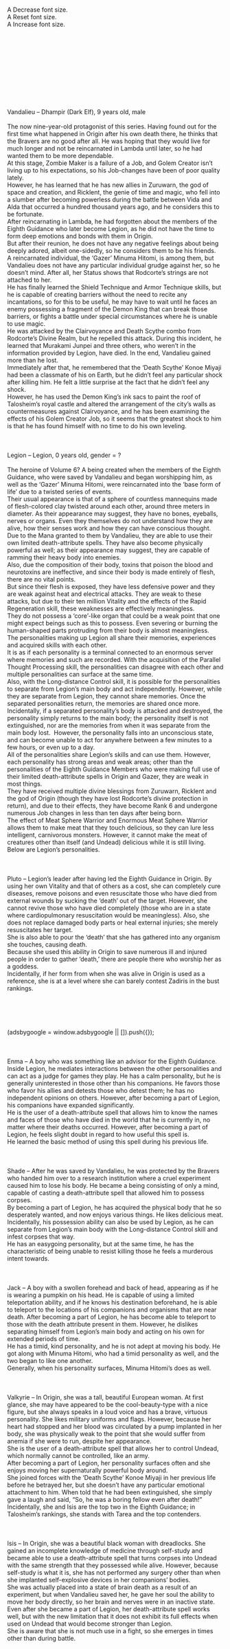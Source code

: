 <br/>
<br/>
<br/>
<br/>
<br/>
<br/>
<br/>
A Decrease font size.<br/>
A Reset font size.<br/>
A Increase font size.<br/>
<br/>
<br/>
<br/>
<br/>
<br/>
<br/>
<br/>
<br/>
<br/>
<br/>
<br/>
Vandalieu – Dhampir (Dark Elf), 9 years old, male<br/>
 <br/>
The now nine-year-old protagonist of this series. Having found out for the first time what happened in Origin after his own death there, he thinks that the Bravers are no good after all. He was hoping that they would live for much longer and not be reincarnated in Lambda until later, so he had wanted them to be more dependable.<br/>
At this stage, Zombie Maker is a failure of a Job, and Golem Creator isn’t living up to his expectations, so his Job-changes have been of poor quality lately.<br/>
However, he has learned that he has new allies in Zuruwarn, the god of space and creation, and Ricklent, the genie of time and magic, who fell into a slumber after becoming powerless during the battle between Vida and Alda that occurred a hundred thousand years ago, and he considers this to be fortunate.<br/>
After reincarnating in Lambda, he had forgotten about the members of the Eighth Guidance who later become Legion, as he did not have the time to form deep emotions and bonds with them in Origin.<br/>
But after their reunion, he does not have any negative feelings about being deeply adored, albeit one-sidedly, so he considers them to be his friends.<br/>
A reincarnated individual, the ‘Gazer’ Minuma Hitomi, is among them, but Vandalieu does not have any particular individual grudge against her, so he doesn’t mind. After all, her Status shows that Rodcorte’s strings are not attached to her.<br/>
He has finally learned the Shield Technique and Armor Technique skills, but he is capable of creating barriers without the need to recite any incantations, so for this to be useful, he may have to wait until he faces an enemy possessing a fragment of the Demon King that can break those barriers, or fights a battle under special circumstances where he is unable to use magic.<br/>
He was attacked by the Clairvoyance and Death Scythe combo from Rodcorte’s Divine Realm, but he repelled this attack. During this incident, he learned that Murakami Junpei and three others, who weren’t in the information provided by Legion, have died. In the end, Vandalieu gained more than he lost.<br/>
Immediately after that, he remembered that the ‘Death Scythe’ Konoe Miyaji had been a classmate of his on Earth, but he didn’t feel any particular shock after killing him. He felt a little surprise at the fact that he didn’t feel any shock.<br/>
However, he has used the Demon King’s ink sacs to paint the roof of Talosheim’s royal castle and altered the arrangement of the city’s walls as countermeasures against Clairvoyance, and he has been examining the effects of his Golem Creator Job, so it seems that the greatest shock to him is that he has found himself with no time to do his own leveling.<br/>
 <br/>
 <br/>
 <br/>
Legion – Legion, 0 years old, gender = ?<br/>
 <br/>
The heroine of Volume 6? A being created when the members of the Eighth Guidance, who were saved by Vandalieu and began worshipping him, as well as the ‘Gazer’ Minuma Hitomi, were reincarnated into the ‘base form of life’ due to a twisted series of events.<br/>
Their usual appearance is that of a sphere of countless mannequins made of flesh-colored clay twisted around each other, around three meters in diameter. As their appearance may suggest, they have no bones, eyeballs, nerves or organs. Even they themselves do not understand how they are alive, how their senses work and how they can have conscious thought.<br/>
Due to the Mana granted to them by Vandalieu, they are able to use their own limited death-attribute spells. They have also become physically powerful as well; as their appearance may suggest, they are capable of ramming their heavy body into enemies.<br/>
Also, due the composition of their body, toxins that poison the blood and neurotoxins are ineffective, and since their body is made entirely of flesh, there are no vital points.<br/>
But since their flesh is exposed, they have less defensive power and they are weak against heat and electrical attacks. They are weak to these attacks, but due to their ten million Vitality and the effects of the Rapid Regeneration skill, these weaknesses are effectively meaningless.<br/>
They do not possess a ‘core’-like organ that could be a weak point that one might expect beings such as this to possess. Even severing or burning the human-shaped parts protruding from their body is almost meaningless.<br/>
The personalities making up Legion all share their memories, experiences and acquired skills with each other.<br/>
It is as if each personality is a terminal connected to an enormous server where memories and such are recorded. With the acquisition of the Parallel Thought Processing skill, the personalities can disagree with each other and multiple personalities can surface at the same time.<br/>
Also, with the Long-distance Control skill, it is possible for the personalities to separate from Legion’s main body and act independently. However, while they are separate from Legion, they cannot share memories. Once the separated personalities return, the memories are shared once more.<br/>
Incidentally, if a separated personality’s body is attacked and destroyed, the personality simply returns to the main body; the personality itself is not extinguished, nor are the memories from when it was separate from the main body lost.  However, the personality falls into an unconscious state, and can become unable to act for anywhere between a few minutes to a few hours, or even up to a day.<br/>
All of the personalities share Legion’s skills and can use them. However, each personality has strong areas and weak areas; other than the personalities of the Eighth Guidance Members who were making full use of their limited death-attribute spells in Origin and Gazer, they are weak in most things.<br/>
They have received multiple divine blessings from Zuruwarn, Ricklent and the god of Origin (though they have lost Rodcorte’s divine protection in return), and due to their effects, they have become Rank 6 and undergone numerous Job changes in less than ten days after being born.<br/>
The effect of Meat Sphere Warrior and Enormous Meat Sphere Warrior allows them to make meat that they touch delicious, so they can lure less intelligent, carnivorous monsters. However, it cannot make the meat of creatures other than itself (and Undead) delicious while it is still living.<br/>
Below are Legion’s personalities.<br/>
 <br/>
 <br/>
 <br/>
Pluto – Legion’s leader after having led the Eighth Guidance in Origin. By using her own Vitality and that of others as a cost, she can completely cure diseases, remove poisons and even resuscitate those who have died from external wounds by sucking the ‘death’ out of the target. However, she cannot revive those who have died completely (those who are in a state where cardiopulmonary resuscitation would be meaningless). Also, she does not replace damaged body parts or heal external injuries; she merely resuscitates her target.<br/>
She is also able to pour the ‘death’ that she has gathered into any organism she touches, causing death.<br/>
Because she used this ability in Origin to save numerous ill and injured people in order to gather ‘death,’ there are people there who worship her as a goddess.<br/>
Incidentally, if her form from when she was alive in Origin is used as a reference, she is at a level where she can barely contest Zadiris in the bust rankings.<br/>
 <br/>
<br/>
<br/>
<br/>
<br/>
(adsbygoogle = window.adsbygoogle || []).push({});<br/>
<br/>
 <br/>
 <br/>
Enma – A boy who was something like an advisor for the Eighth Guidance. Inside Legion, he mediates interactions between the other personalities and can act as a judge for games they play. He has a calm personality, but he is generally uninterested in those other than his companions. He favors those who favor his allies and detests those who detest them; he has no independent opinions on others. However, after becoming a part of Legion, his companions have expanded significantly.<br/>
He is the user of a death-attribute spell that allows him to know the names and faces of those who have died in the world that he is currently in, no matter where their deaths occurred. However, after becoming a part of Legion, he feels slight doubt in regard to how useful this spell is.<br/>
He learned the basic method of using this spell during his previous life.<br/>
 <br/>
 <br/>
 <br/>
Shade – After he was saved by Vandalieu, he was protected by the Bravers who handed him over to a research institution where a cruel experiment caused him to lose his body. He became a being consisting of only a mind, capable of casting a death-attribute spell that allowed him to possess corpses.<br/>
By becoming a part of Legion, he has acquired the physical body that he so desperately wanted, and now enjoys various things. He likes delicious meat.<br/>
Incidentally, his possession ability can also be used by Legion, as he can separate from Legion’s main body with the Long-distance Control skill and infest corpses that way.<br/>
He has an easygoing personality, but at the same time, he has the characteristic of being unable to resist killing those he feels a murderous intent towards.<br/>
 <br/>
 <br/>
 <br/>
Jack – A boy with a swollen forehead and back of head, appearing as if he is wearing a pumpkin on his head. He is capable of using a limited teleportation ability, and if he knows his destination beforehand, he is able to teleport to the locations of his companions and organisms that are near death. After becoming a part of Legion, he has become able to teleport to those with the death attribute present in them. However, he dislikes separating himself from Legion’s main body and acting on his own for extended periods of time.<br/>
He has a timid, kind personality, and he is not adept at moving his body. He got along with Minuma Hitomi, who had a timid personality as well, and the two began to like one another.<br/>
Generally, when his personality surfaces, Minuma Hitomi’s does as well.<br/>
 <br/>
 <br/>
 <br/>
Valkyrie – In Origin, she was a tall, beautiful European woman. At first glance, she may have appeared to be the cool-beauty-type with a nice figure, but she always speaks in a loud voice and has a brave, virtuous personality. She likes military uniforms and flags. However, because her heart had stopped and her blood was circulated by a pump implanted in her body, she was physically weak to the point that she would suffer from anemia if she were to run, despite her appearance.<br/>
She is the user of a death-attribute spell that allows her to control Undead, which normally cannot be controlled, like an army.<br/>
After becoming a part of Legion, her personality surfaces often and she enjoys moving her supernaturally powerful body around.<br/>
She joined forces with the ‘Death Scythe’ Konoe Miyaji in her previous life before he betrayed her, but she doesn’t have any particular emotional attachment to him. When told that he had been extinguished, she simply gave a laugh and said, “So, he was a boring fellow even after death!”<br/>
Incidentally, she and Isis are the top two in the Eighth Guidance; in Talosheim’s rankings, she stands with Tarea and the top contenders.<br/>
 <br/>
 <br/>
 <br/>
Isis – In Origin, she was a beautiful black woman with dreadlocks. She gained an incomplete knowledge of medicine through self-study and became able to use a death-attribute spell that turns corpses into Undead with the same strength that they possessed while alive. However, because self-study is what it is, she has not performed any surgery other than when she implanted self-explosive devices in her companions’ bodies.<br/>
She was actually placed into a state of brain death as a result of an experiment, but when Vandalieu saved her, he gave her soul the ability to move her body directly, so her brain and nerves were in an inactive state.<br/>
Even after she became a part of Legion, her death-attribute spell works well, but with the new limitation that it does not exhibit its full effects when used on Undead that would become stronger than Legion.<br/>
She is aware that she is not much use in a fight, so she emerges in times other than during battle.<br/>
 <br/>
 <br/>
 <br/>
Berserk – The Eighth Guidance’s only non-human member. A parasitic biological weapon that was created as a result of animal experiments. It did not obey the orders of any but Isis and the other Eighth Guidance members.<br/>
After becoming a part of Legion, it now resembles a bear and obediently obeys the orders of others.<br/>
Also, it retains its parasitic ability.<br/>
 <br/>
 <br/>
 <br/>
<br/>
<br/>
<br/>
<br/>
(adsbygoogle = window.adsbygoogle || []).push({});<br/>
<br/>
Izanami – A woman with enormous tumors covering her body all over. It is thought that she was originally Asian. She is the user of a death-attribute spell that allows her to sever her flesh to create monsters called Yomotsushikome and Yomotsuikusa.<br/>
Also, she possesses superhuman regenerative abilities, which has become the Rapid Regeneration skill after she became a part of Legion.<br/>
She has a somewhat mature, calm personality, but she is unable to conceal her cruelty towards her enemies.<br/>
Her exact size in Origin was unknown due to her swelling tumors. The volume of her tumors has been retained even after she became a part of Legion, so she is large and plump.<br/>
 <br/>
 <br/>
 <br/>
Ghost – A young black man. He has an ability that rendered him invisible if he remains silent in the darkness, even to his allies in the Eighth Guidance. Also, since he was able to slip through all kinds mechanical and magical sensors and surveillance equipment, he was one of the Eighth Guidance’s infiltration members alongside Jack and Shade.<br/>
He has a shy personality. He enjoys surprising his companions and severing the heads of his enemies with his knife. He thinks of himself as a man who cannot do anything in battle but take the enemy by surprise, so he made himself the king of surprise, one-hit-one-kill attacks. As a result, he killed the ‘Clairvoyance’ Tendou Tatsuya, and feels responsibility for causing Tendou’s reincarnation into Lambda.<br/>
After becoming a part of Legion, his invisibility only works on the part of the body that is being moved by his personality. He is adept at using this to approach enemies and place his dagger between their necks and their spleens. Incidentally, he has learned martial skills.<br/>
 <br/>
 <br/>
 <br/>
Baba Yaga – A beautiful, blonde, Eastern-European woman. The reason she had her hair in twin-tails to give a youthful impression was to have her enemies let their guards down due to her appearance. She wore a body suit that exposed the curves of her body, but this was for functional reasons; it was an item that she had stolen from a research facility she had attacked, made of cutting-edge materials.<br/>
She uses a death-attribute spell that causes organic matter to catch fire and combust. She remains capable of this even after becoming a part of Legion.<br/>
Using this ability, she acted as the Eighth Guidance’s only effective combatant before the final battle. Incidentally, she spared several enemy guards, which is possibly why she has some fans in Origin.<br/>
She possesses a savage personality, but at the same time, enjoys the daily things in life and has the compassion to spare her enemies, and is not bothered when this contradiction is pointed out. This is something that can be said about the other members of the Eighth Guidance as well, but this is normal for them, so it is nothing worth worrying about.<br/>
The world’s knowledge, philosophy and psychology are things that are used to describe the creatures known as ‘humanity,’ which she and her companions are not a part of.<br/>
Incidentally, among the Eighth Guidance, she is even more modest than Pluto. In Talosheim’s rankings, she does not even reach Zadiris’s level. This threatens their scarcity value.<br/>
 <br/>
 <br/>
 <br/>
Ereshkigal – A woman who had the appearance of a female terrorist in Origin, covering her face below the eyes with a cloth. She had the physical abilities of a well-trained soldier, and she studied in the use of guns, knives and unarmed combat with the Zombies created by Isis and controlled by Valkyrie.<br/>
She is not particularly talented in this field; she is only as strong as a single soldier in combat. However, she has a counter-type death-attribute spell that reflects the damage that she herself receives back onto the attacker, so whoever kills her is certain to die.<br/>
However, after becoming a part of Legion, this counter ability only works on the individual that Legion was last attacked by, and due to the rules of Vitality (HP), the effect has changed to reflect the amount of damage dealt to Legion’s Vitality.<br/>
She has a dark personality, contrasting with Valkyrie’s. The fact that she hides her face is also a sign that she has no confidence in herself. However, she takes pride in her counter ability. The end of her previous life was the greatest highlight of its use, but in this world, she is able to use it multiple times, so she is happy about that.<br/>
However, she does not surface often.<br/>
She is ranked third among the Eighth Guidance members. In Talosheim’s ranking, she is a little below Rita and Saria.<br/>
 <br/>
 <br/>
 <br/>
The ‘Gazer’ Minuma Hitomi – The only reincarnated individual among Legion’s personalities. She possesses a cheat-like ability that certainly predicts future events (that still take place almost exactly as she predicted it, no matter how much effort is made to change them).<br/>
Once she was reincarnated in Origin, she thought that she would be able to succeed in life just by predicting the lottery numbers once, but she ended up joining the Bravers led by Amemiya Hiroto, repeatedly foreseeing the victims of disaster and fiendish crimes, but failing to change their futures no matter how much she tried. With her mind suffering, she turned to drugs.<br/>
After that, she was housed in a treatment facility as a disabled person, her drug addiction kept a secret from the public, but Murakami Junpei and his group left the Bravers and kidnapped her. Following this, she was treated by Pluto and the damage her drug addiction had caused to her brain and internal organs was healed. She and Jack later came to like one another.<br/>
She has become unable to use earth-attribute magic after becoming a part of Legion, and she hasn’t made any predictions of the future, either, but nobody around her minds this.<br/>
When she surfaces, she usually does so with Jack. Also, after becoming a part of Legion, she has fallen under the effects of Vandalieu’s Demon Path Enticement, so she worships him like the rest of Legion’s members.<br/>
 <br/>
 <br/>
 <br/>
Mikhail – Zombie Hero (Broken), late twenties, male, approximately 200 years elapsed since death<br/>
 <br/>
A man who was once a hero of the Mirg shield-nation. He was born poor and aspired to become an adventurer to make a living. He displayed talent in the use of the Spear Technique skill, rose to become an A-class adventurer, and would likely have become an S-class adventurer if he had lived longer.<br/>
He died as a result of the expedition to Talosheim, and though the details are unclear, his corpse was stolen by Gubamon’s servants and added to Gubamon’s collection, along with Zandia and Jeena.<br/>
His grave lies in the Mirg shield-nation, but it is thought that the coffin is empty.<br/>
After being captured by Vandalieu, numerous mechanisms were placed into his body and he was turned into a training dummy for the training grounds, in a state where he cannot move his body or speak through his own will.<br/>
However, due to the requests of Borkus and the others, he will be treated as a criminal slave. At the very least, he will likely be able to move his body and speak on his own. However, he will be in the same state as a criminal slave, so it is far from freedom.<br/>
He is no longer a believer of Alda; he is under the effects of Demon Path Enticement and Guidance: Demon Path.<br/>
He has noticed that Rapiéçage is a Zombie made by sewing together the corpses of his former companions, but since the soul inside her is different, he is doing his best to think of her as ‘someone else who looks like them.’<br/>
He is an exceptional spearman; while he was alive, he was praised as being able to slay a Dragon with a single wooden spear. However, he would tell them, “It’s impossible with a wooden spear. At least let me attach a stone tip to it.”<br/>
Incidentally, eye contact is his specialty.<br/>
 <br/>
 <br/>
 <br/>
<br/>
Name: Mikhail<br/>
Rank: 10<br/>
Race: Zombie Hero (Broken)<br/>
Level: 75<br/>
Titles: Divine Spear of Ice, Most Powerful Training Dummy<br/>
Passive skills:<br/>
<br/>
Dark Vision<br/>
Mental Corruption: Level 5<br/>
Superhuman Strength: Level 1<br/>
Strengthened Attack Power when equipped with a Spear: Large<br/>
Strengthened Defense Power when equipped with Armor: Small<br/>
Strengthened Agility: Level 10<br/>
Detect Presence: Level 5<br/>
<br/>
<br/>
Active skills:<br/>
<br/>
Spear God Technique: Level 5<br/>
Throwing: Level 8<br/>
Transcend Limits: Level 3<br/>
Transcend Limits – Magic Spear: Level 5<br/>
Armor Technique: Level 6<br/>
Coordination: Level 7<br/>
Dismantling: Level 2<br/>
Farming: Level 1<br/>
<br/>
<br/>
<br/>
 <br/>
 <br/>
 <br/>
Iris Bearheart – Human, 18 years old, female<br/>
 <br/>
The leader of the resistance organization, the Sauron Liberation Front, that is active in the Sauron Duchy that is currently occupied by the Amid Empire.<br/>
They are currently receiving support from Vandalieu, and are effectively a lower part of Talosheim’s society. Everyone acknowledges this, and Iris herself refers to Vandalieu as “Your Majesty.” The only one who does not acknowledge it is Vandalieu.<br/>
Incidentally, they are currently searching for ways to set up cooperative relationships with the Ghouls and other members of Vida’s races that are living in small tribes within the Sauron Duchy.<br/>
She has been given a sword that has become a Cursed Weapon containing the soul of her father, who was turned into an Undead by Gubamon, and now has the Cursed Spirit Swordsman Job as a result.<br/>
After that, she began to show her companions not only her face as a leader, but a face appropriate for a girl of her age… the problem is, the subject of her emotion is a sword, so to those who are not aware of the circumstances, she simply appears to be an extreme sword enthusiast.<br/>
She has no time to be concerned about the thickening plot as she gains the aid of Baron Cuoco Ragdew, who is a valuable informant despite always beginning discussions with a similar exchange, and a helper in the form of Miles Rouge.<br/>
Vandalieu has given her information to warn her of the reincarnated individuals, but perhaps it would be best for her to be more vigilant of capable reinforcements being sent to the Amid Empire, which feels threatened by her organization.<br/>
Incidentally, her coordination with the resistance in the Orbaume Kingdom’s mainland is not going very well after the death of Raymond Paris.<br/>
 <br/>
 <br/>
 <br/>
<br/>
Name: Iris Bearheart<br/>
Race: Human<br/>
Age: 18 years old<br/>
Title: Liberating Princess Knight<br/>
Job: Cursed Spirit Swordsman<br/>
Level: 49<br/>
Job History: Apprentice Knight, Lesser Knight, Warrior, Swordsman<br/>
Passive skills:<br/>
<br/>
Strengthened Attack Power when equipped with a Sword: Small<br/>
Strengthened Attribute Values: Loyalty: Level 1<br/>
Strengthened Agility: Level 2<br/>
Strengthen Subordinates: Level 1<br/>
Strengthened Attack Power when equipped with a Cursed Spirit Sword: Small<br/>
<br/>
<br/>
Active skills:<br/>
<br/>
Swordsmanship: Level 5<br/>
Shield Technique: Level 1<br/>
Armor Technique: Level 3<br/>
Archery: Level 3<br/>
Mount: Level 1<br/>
Housework: Level 1<br/>
Silent Steps: Level 3<br/>
Coordination: Level 4<br/>
Surpass Limits: Level 1<br/>
Surpass Limits – Cursed Spirit Sword: Level 1<br/>
<br/>
<br/>
<br/>
 <br/>
 <br/>
 <br/>
Amemiya Hiroto – 30 years old, male<br/>
 <br/>
The leader of the Bravers. He has an affinity for all of the attributes of magic that exist in Origin except for the death attribute, and possesses multiple cheat-like abilities, including Simultaneous Multi-Cast Chant Revocation (an ability that uses both Chant Revocation and Multi-Cast) and Ignore Defense. His codename is ‘Braver.’<br/>
All of the members of the Eighth Guidance that he was trying to protect are now deceased. Even his own companions suffered multiple casualties; he feels responsibility for this as their leader.<br/>
His failure arose from the fact that all of the important members of the Bravers, other than those working behind the scenes, were made up of reincarnated individuals. Almost all of them were students on Earth, and once they were reborn, blessed with cheat-like abilities, fortunes and destinies, they were never exposed to the difficulties of the world, which turned out to be for the worse. Many of the Bravers had still not escaped the feeling of being a student, or were working in the Bravers as an extension of their student life.<br/>
People normally encounter obstacles, worries and various setbacks as they become adults, but due to the fact that all of these were solved by the talent, abilities and fortunes that they had been given, they repeatedly experienced success with things simply ‘working out in the end,’ and these experiences accumulated and took root in them.<br/>
Hiroto realized his failure partway during the battle against the Eighth Guidance, but is now troubled because he is unable to quickly change the mentality of the members of the Bravers.<br/>
He lost the world’s trust due to the great casualties caused by the plan to attack the Eighth Guidance, as well as the fact that Shade took over the ‘Oracle’ Endou Kouya’s body and caused an outrage by leaking false information mixed in with some truth. But immediately after that, he brought about a conclusion of the ‘death-attribute release’ incident that occurred in the federal state’s department of defense, and it was revealed that Murakami Junpei and the others who had been working with the Eighth Guidance were secret investigators for the federal state, so the brunt of the public’s criticism has been redirected to the federal state’s government.<br/>
The incident has even caused the president of the federal state to step down, but in the end, unlike the people of the nations, high-ranking government officials still distrust and harbor fear for the Bravers.<br/>
The losses of the members that acted as the brains of the Bravers organization, such as the Oracle, Clairvoyance, Laplace and Inspector, as well as the ‘Mage Masher’ Minami Asagi who was respected as a senior member by the others, were particularly heavy.<br/>
Hiroto is now busily engaged with the reconstruction of the organization with the help of the ‘Avalon’ Rikudou Hijiri, but he has not noticed that Hijiri is the mastermind behind everything.<br/>
He has not expressed this opinion to anyone, but his belief that the death attribute is something that should not exist in this world is growing stronger by the day.<br/>
Incidentally, both his wife Narumi and their second child that she is carrying are currently in good health.<br/>
 <br/>
 <br/>
 <br/>
Amemiya Narumi – 30 years old, female<br/>
 <br/>
The girl that Amamiya Hiroto (Vandalieu) tried to save on the spot before he died on Earth. After being reincarnated in Origin, she tried to thank him, but she mistook Amemiya Hiroto for him and caused an argument, but that was the beginning of their romance and relationship.<br/>
After exterminating the ‘Undead,’ they got married, had their first child and were told by Pluto that she is currently pregnant with their second.<br/>
Narumi is under the impression that Amamiya Hiroto did not reincarnate in Origin, and does not hold any particular sense of suspicion towards her husband. However, she has vaguely noticed that the atmosphere around Rikudou Hijiri is strange.<br/>
She possesses the cheat-like ability known as Angel, which is similar to telepathy, linking her thoughts to her companions to not only communicate with them, but share their senses as well, through any kind of communications jamming devices.<br/>
Until she was saved by Amamiya Hiroto on Earth, she didn’t have any thoughts regarding him other than as an unmemorable classmate, just like the other reincarnated individuals.<br/>
 <br/>
 <br/>
 <br/>
Endou Kouya – 30 years old, male<br/>
 <br/>
Possesses the ‘Oracle,’ an ability that causes his questions to be answered by some unknown being. However, during this volume, his body was taken over by Shade, which allowed Shade to get away with all kinds of things, and then he was forced to commit suicide with a hand grenade in the end.<br/>
Shade’s methods were crude, but even so, the damage was not prevented because the Bravers were over-reliant on the Oracle.<br/>
He is one of the few among the Bravers who believed in the existence of a god while he was on Earth, but after his death, he was told by Rodcorte that his ‘Oracle’ should have been named ‘Archive’ instead; he is certain that this is not the god that he believes in.<br/>
He does not have any intention of trying to kill Vandalieu once he is reincarnated in Lambda, but he is wondering what he will be able to do, as his Oracle is unable to gain information from the souls of Vida’s races.<br/>
 <br/>
 <br/>
 <br/>
Rikudou Hijiri – 31 years old, male<br/>
 <br/>
The reincarnated individual who was granted the plainest cheat-like abilities among the Bravers, Increased Learning Speed and Unlimited Development. In Origin, where the Status and skill system does not exist, his skills and knowledge cannot be quantified in numbers.<br/>
However, while the other reincarnated individuals mastered their use of their cheat-like abilities, Hijiri spent that time studying magic and gathering knowledge, and he was given the codename of ‘Avalon’ after becoming one of the most accomplished, ideal mages among the Bravers.<br/>
However, he is simply a reincarnated individual whose learning is fast and without limit; his potential can be reached by any other human as well. Unlike his companions who possess cheat-like abilities that cannot be replicated by others, no matter where he goes, he is simply thought of as an ordinary person who has worked very hard.<br/>
This caused the development of a strong complex within him, and this became the reason he devoted himself to the idea of becoming a superhuman beyond ordinary people.<br/>
He is aware that the ‘Undead’ was Amamiya Hiroto and believes that the death attribute is something that was created from a cheat-like ability. Judging from the fact that Hiroto was able to partially grant the Eighth Guidance the death attribute, he suspects that there is a possibility that he himself can develop the death attribute on his own.<br/>
On the surface, he pretends to be an amicable, rational person, but in reality, he looks down on everyone other than himself; he does not consider them to be organisms on the same level as him. He has a personality that is capable of utilizing and discarding anyone in order to achieve his goals.<br/>
He falsified the death of the ‘Metamorph’ Shihouin Mari, used magic and drugs to brainwash her to use as his pawn, and has used the death attribute as bait to gather other members of the Bravers, as well as important figures in political and business circles of every nation, as allies.<br/>
Naturally, he is unaware that all of his actions have been revealed to the reincarnated individuals who have died.<br/>
 <br/>
 <br/>
 <br/>
Minami Asagi – 31 years old, male<br/>
 <br/>
A reincarnated individual who possesses the ‘Mage Masher’ cheat-like ability that nullifies the power of all attributes, particularly those magical in nature.<br/>
He was a member of the track-and-field club when he was on Earth, and maintains his sports-oriented mindset, still clinging on to past relationships on Earth. He wants the other reincarnated individuals to think like him as well.<br/>
Because of this, Murakami Junpei thought of him as annoying even before thinking about leaving the Bravers.<br/>
He was once strongly opposed to Amemiya Hiroto, who seemed to be nothing special other than having a name similar to a classmate’s, taking leadership. But after a fierce contest in which they compared their skills, he came to acknowledge Hiroto.<br/>
He is not a bad person, but he has a strong tendency to force what he believes is right onto others and believes that this is the right thing to do; he has a suffocating personality. He is a Buddhist; he knows the phrase, “Everyone dies as equals.”<br/>
He is one of the few Bravers who is physically talented, and he has mastered numerous martial arts.<br/>
Incidentally, Vandalieu has a top-tier dislike for him in particular among the reincarnated individuals.<br/>
This is the result of Asagi having good intentions and repeatedly trying to interfere with Amamiya Hiroto on Earth, a ‘classmate who was wasting his youth.’<br/>
Despite that, Asagi doesn’t remember Amamiya Hiroto because Hiroto was just one of the many whom Asagi perceived to be in need of guidance.<br/>
Perhaps this is similar to bullies not remembering the victims they bullied once they become adults.<br/>
 <br/>
 <br/>
 <br/>
Konoe Miyaji – 30 years old, male<br/>
 <br/>
A reincarnated individual with the ‘Death Scythe’ cheat-like ability that stops the movement of physical objects.<br/>
Unlike Kaidou Kanata, who was an ordinary student on Earth, Miyaji has always been a delinquent.<br/>
After being reincarnated in Origin, he used the talent and fortune that he had been given for his own success. During this, he caused a fatal accident for a bully who tried to target him (by stopping the tires of the car that the bully’s parents were driving).<br/>
However, with the formation of the Bravers, he became unable to perform such acts, and was forced to act like a good person. Then, Kaidou Kanata’s actions were revealed, and Miyaji became unrestrained.<br/>
He joined the Eighth Guidance with Murakami Junpei, having only been told that they would find the right moment to kill the Eighth Guidance members and sell their corpses to the governments of the various nations. However, he failed to notice until the moment before he was killed that he himself had been marked as a target.<br/>
As a result, he became unable to trust anyone other than himself and attempted to use the ‘Clairvoyance’ Tendou Tatsuya to attack Vandalieu with Death Scythe, but was destroyed in return when he tried to kill Vandalieu’s companions who were interfering.<br/>
 <br/>
 <br/>
 <br/>
Inui Hajime – 30 years old, male<br/>
 <br/>
A reincarnated individual with the ‘Marionette’ cheat-like ability that controls the nerves of those he touches. This ability can be activated simply by using a wind-attribute spell that produces static electricity to contact the target, so it was an easy-to-use ability.<br/>
He has committed a number of small crimes both before and after the formation of the Bravers.<br/>
On Earth, he was a boy with a weak presence, though not as much as Amamiya Hiroto, and even after reincarnating in Origin, he really lacked confidence in himself, feeling anxious that no members of the opposite sex would ever pay him any attention unless he established superiority over them.<br/>
After being reincarnated in Origin, he used the talent and ability that he had been granted to try and gain confidence in himself for a period, but because he was forced to join the Bravers, he felt like he was buried among the hundred special individuals there and lost his confidence once more.<br/>
That was why his dependence on his ability grew even stronger.<br/>
With a strong desire to be noticed by others, he believed in Murakami Junpei who chose him as a companion, but the truth was that this was only to keep him close by so that he could be killed in the end, just like Konoe Miyaji.<br/>
After being made a complete fool of by Isis and dealt a fatal wound, he was killed by Tsuchiya Kanako, so his mind has been broken and he is in a state of gynophobia.<br/>
After his death, he learned everything in the Divine Realm, and is now unsure when the other reincarnated individuals will become his enemies.<br/>
His current wish is for his self to be erased so that he can undergo an ordinary reincarnation, but there is no chance of this wish being granted.<br/>
 <br/>
 <br/>
 <br/>
Murakami Junpei – 31 years old, male<br/>
 <br/>
On Earth, he was the homeroom teacher of a class that included Amamiya Hiroto. The cheat-like abilities he possesses are Chronos, an ability that delays the timing of magical phenomena and chemical reactions, and Super Mana Regeneration.<br/>
He originally aspired to be a professional sports player, and he managed to satisfy this desire in Origin, but he was forced to join the Bravers, and his discontent accumulated within him… though he didn’t possess any sportsmanship to begin with; he was always using Chronos in a way that wouldn’t be caught by judges or observing equipment to turn matches in his favor, so he later gathered a negative impression along with the revelation of his cheat-like ability.<br/>
He is strong in one-on-one combat against other humans, using the attacks of his enemies (with methods such as causing accidental discharges of weapons by delaying the explosion of the gunpowder in their bullets) and prided himself in never being defeated or even wounded in battles against terrorists.<br/>
However, because of this, he became knowledgeable about terrorists and caught the eye of Rikudou Hijiri, who made him his pawn.<br/>
On Earth, he did the minimum amount of required work to fulfil his duties as a teacher, and even when the ferry sank, he did try to save the students to some extent, but after being reincarnated in Origin, he considers himself to be a different person with the same memories. Thus, he does not feel any sense of duty as a teacher anymore.<br/>
He is a calm pragmatist when it comes to things other than his own desires, and though he acknowledges that it would be disadvantageous to fight Vandalieu head-on, he left Death Scythe to try and kill Vandalieu, knowing that the problem would be resolved if he succeeded.<br/>
He didn’t cause as much trouble for Amamiya Hiroto on Earth as Minami Asagi did, but when told that Hiroto would provide the funds required for the school field trip on his own, he said, “It’ll make no difference whether or not you’re there.” He used Hiroto as a stress outlet, realizing that unlike the other students, Hiroto was the type who wouldn’t complain no matter what.<br/>
Because of this, Vandalieu hates him the most after Minami Asagi.<br/>
 <br/>
 <br/>
 <br/>
Tsuchiya Kanako – 30 years old, female<br/>
 <br/>
A reincarnated individual with the ‘Venus’ cheat-like ability that allows her to copy and paste her memories and emotions, as well as those of others.<br/>
On Earth, she was a high school girl who dreamed of being an idol, but thought that it was impossible to achieve this in reality. After being reincarnated in Origin, she used her ability to seize her chance, putting in hard work as well to work as an idol.<br/>
However, though she became a hero after the formation of the Bravers, this was different to what she had wanted to do and what she had wanted to be, so her discontent grew. And she accumulated feelings of irritation towards the other Bravers who were performing their roles zealously.<br/>
This was the reason she accepted Murakami Junpei’s offer. Also, because she came into contact with human death through natural disasters and terrorism, she has come to perceive human life more lightly.<br/>
She has a self-centered personality, having a strong tendency to make decisions based on her own losses and gains. This is why she seems to want to avoid fighting Vandalieu at all costs.<br/>
Incidentally, she feels absolutely no guilt over the fact that she killed Inui Hajime herself.<br/>
 <br/>
 <br/>
 <br/>
Isla – Vampire Viscount Zombie (Broken), mid-30’s in physical appearance, female<br/>
 <br/>
A Vampire who was once a close aide of the Pure-breed Vampire Ternecia. She possesses the ‘Transformation’ unique skill.<br/>
She was originally zealously loyal to Ternecia, but after being killed, the subject of her loyalty has shifted straight to Vandalieu.<br/>
After becoming an Undead, she was placed under Eleanora’s command, but she spent her days as an outcast, unable to display her power. However, she did not rot away; she is a hard worker who seized her own chance for a better career… though perhaps it is only natural for her to be able to endure a few years in obscurity, considering that she has lived for tens of thousands of years.<br/>
She specializes in torture, and while she was alive, she had dangerous-sounding Jobs such as Slaughtering Executioner, and she was feared as a cold, cruel person by those around her. However, she seems to enjoy suffering at the hands of certain individuals (those who are superior to her).<br/>
That is why she requested that Vandalieu grant her the Title of ‘The Eclipse King’s Hound’ and a collar when Vandalieu told her that she was to be inaugurated as captain of the Dark Night Knights’ Order.<br/>
She has secured her status as one of Talosheim’s leaders, but still unsatisfied, she is aiming to become Vandalieu’s close aide, surpassing Eleanora.<br/>
She is Eleanora’s most recent rival.<br/>
 <br/>
 <br/>
 <br/>
Gorba – Orcus Master Tamer, 5 years old, male<br/>
 <br/>
One of the initial members of the new race born when the fetuses conceived between Orcs and Ghouls were exposed to death-attribute Mana. He has been selected as captain of the Black Fang Knights’ Order.<br/>
He is the most successful among the Orcuses and is something of a leader to them. He had a child with a Ghoul three years ago.<br/>
Incidentally, the one who started breeding Giga birds (chickens turned into monsters) was Gorba, and it is thanks to him that fresh eggs can be eaten in Talosheim. He has the respect of the citizens that enjoy mayonnaise.<br/>
Incidentally, Gorba himself prefers miso over mayonnaise. His favorite food is roast meat with miso-dare.<br/>
 <br/>
 <br/>
 <br/>
<br/>
Name: Gorba<br/>
Rank: 7<br/>
Race: Orcus Master Tamer<br/>
Level: 39<br/>
Passive skills:<br/>
<br/>
Dark Vision<br/>
Superhuman Strength: Level 7<br/>
Bad Eating: Level 1<br/>
Physical Resistance: Level 6<br/>
Strengthen Subordinates: Level 5<br/>
Disease and Poison Resistance: Level 3<br/>
<br/>
<br/>
Active skills:<br/>
<br/>
Axe Technique: Level 7<br/>
Armor Technique: Level 5<br/>
Surpass Limits: Level 5<br/>
Training: Level 6<br/>
Mount: Level 5<br/>
Cooking: Level 2<br/>
<br/>
<br/>
<br/>
 <br/>
 <br/>
 <br/>
Bone Man – Skeleton Marquis, ? years old, male<br/>
 <br/>
Having finally acquired the Dragon mount (Leo) that he wanted, he is on a mission to patrol the marshlands. The Dragon’s appearance is a little different to what he imagined, but a Dragon is a Dragon, so he is satisfied.<br/>
On his days off, he clears Dungeons with Leo (Only the Scaled King’s Nest, due to restrictions arising from Leo’s size) and polishes Leo’s scales.<br/>
Skeleton Marquises are monsters that have never been sighted outside of when they appear in B-class Dungeons, but the highlight is that he rides an enormous Dragon, and those who do not know anything about him would likely assume that he was a famous Dragon Tamer while he was alive.<br/>
 <br/>
 <br/>
 <br/>
<br/>
Name: Bone Man<br/>
Rank: 8<br/>
Race: Skeleton Marquis<br/>
Level: 70<br/>
Passive skills:<br/>
<br/>
Dark Vision<br/>
Superhuman Strength: Level 6 (LEVEL UP!)<br/>
Strengthened Attribute Values: Loyalty: Level 6 (LEVEL UP!)<br/>
Spirit Form: Level 6 (LEVEL UP!)<br/>
Strengthened Attribute Values: Mounted: Level 2 (NEW!)<br/>
<br/>
<br/>
Active skills:<br/>
<br/>
Swordsmanship: Level 7 (LEVEL UP!)<br/>
Shield Technique: Level 6 (LEVEL UP!)<br/>
Archery: Level 6 (LEVEL UP!)<br/>
Silent Steps: Level 3 (LEVEL UP!)<br/>
Coordination: Level 4 (LEVEL UP!)<br/>
Commanding: Level 2 (LEVEL UP!)<br/>
Armor Technique: Level 5 (LEVEL UP!)<br/>
Mount: Level 3 (LEVEL UP!)<br/>
Long-distance Control: Level 3 (NEW!)<br/>
<br/>
<br/>
<br/>
 <br/>
 <br/>
 <br/>
Borkus – Zombie Epic Hero, ? years old, male<br/>
 <br/>
He was spending his days teaching swordsmanship to his daughter and grandchildren who had been enslaved in the Hartner Duchy and visiting his friends as they played Reversi when he heard that his hated enemy who had killed him and his companions had been placed in the training grounds. His boss, whom he views as a younger brother, tried to stop him, but in the end, he was unable to suppress the hatred within himself and conducted a revenge match, just once.<br/>
Or at least, that was supposed to be the case, but due to various circumstances, he sparred with Mikhail day after day to level up, and as a result, he has reached Rank 11.<br/>
This made it necessary to see Mikhail’s face every day, but Mikhail could not willingly open his mouth or change his expression. As a result, Borkus often spoke to him in one-sided conversation, and a strange communication through eye contact was established.<br/>
… It is unclear as to whether Mikhail’s eye contact ability should be praised, or whether Borkus’s communication ability should be praised for being able to read his eyes.<br/>
Perhaps with his hatred having faded after defeating Mikhail multiple times, Borkus began to feel pity for Mikhail, so he discussed things with Jeena and Zandia and then made a request to Vandalieu, only to have the request easily accepted in an anti-climactic manner.<br/>
Zombie Epic Heroes have never been seen by the Adventurers’ Guild; this is thought to be because almost all heroes worthy of becoming Epic Heroes after becoming Undead are noticed by the gods and their souls are turned into familiar spirits or heroic spirits.<br/>
It is also likely because Zombie Heroes and Undead Heroes are unlikely to increase their Rank to this point.<br/>
This is because ordinary Undead are driven to slaughter people by their murderous urges; they do not train themselves and gather experience through battle out of a desire to improve themselves.<br/>
 <br/>
 <br/>
 <br/>
<br/>
Name: Borkus<br/>
Rank: 11<br/>
Race: Zombie Epic Hero<br/>
Level: 2<br/>
Title: Sword King<br/>
Passive skills:<br/>
<br/>
Dark Vision<br/>
Superhuman Strength: Level 10 (LEVEL UP!)<br/>
Physical Resistance: Level 7 (LEVEL UP!)<br/>
Strengthened Attack Power when equipped with a Sword: Large<br/>
Strengthened Defense Power when equipped with Non-metal Armor: Large (LEVEL UP!)<br/>
Intuition: Level 4 (LEVEL UP!)<br/>
Mental Corruption: Level 5<br/>
<br/>
<br/>
Active skills:<br/>
<br/>
Sword King Technique: Level 3 (LEVEL UP!)<br/>
Unarmed Fighting Technique: Level 8 (LEVEL UP!)<br/>
Archery: Level 7<br/>
Armor Technique: Level 9 (LEVEL UP!)<br/>
Transcend Limits: Level 1 (Awakened from Surpass Limits!)<br/>
Dismantling: Level 6 (LEVEL UP!)<br/>
Commanding: Level 2<br/>
Coordination: Level 6 (LEVEL UP!)<br/>
Teaching: Level 1<br/>
Transcend Limits – Magic Sword: Level 2 (NEW!)<br/>
<br/>
<br/>
<br/>
 <br/>
 <br/>
 <br/>
Jeena – Zombie Hero (Broken), ? years old, female<br/>
 <br/>
One of Talosheim’s heroes, known by her Title of ‘Saint of Healing.’ As well as being an A-class adventurer, she was the highest-ranking member of the Church of Vida, and her healing magic and beauty was known even in the Hartner Duchy.<br/>
She is also a master of the halberd.<br/>
Although she is a tall Titan woman, her height is 2.7 meters. She possesses both a well-trained, beautiful physique as well as feminine curves, including a chest as abundant as Princess Levia’s.<br/>
However, her actual personality is that of someone who does things at her own pace, and while she is normally gentle, she is also rough, whimsical and goes into a frenzy when drunk. And she became the most fearsome person in the old Talosheim when enraged, causing people to tremble in fear.<br/>
After becoming an Undead, a magical apparatus was installed in her body by Gubamon, allowing her to separate herself into two at the hips and float with only her upper half. After Vandalieu and Luciliano’s remodeling, she became able to do this more efficiently, without losing the ability to speak. Incidentally, flying through the use of this magical apparatus consumes Mana as fuel.<br/>
Her type is those smaller than her, and she was always bad with housework, so in the past, she would say, “Zandia should just learn how to cook and be my bride.” Now, she is always accompanied by Zadiris, Rita and Saria, and she herself is aiming for the small Vandalieu, who is a capable cook. Zandia accompanies her as well.<br/>
When she was first rescued from Gubamon, her memory was damaged here and there, and her strength was greatly decreased, but due to Vandalieu and Legion’s surgery, she has regained her memories from while she was alive to the point that it doesn’t cause her any difficulties.<br/>
Currently, she calls herself ‘unemployed’ and ignores Nuaza’s requests to reappoint her to her previous post, working hard on leveling instead to regain the strength that she had in her prime.<br/>
Perhaps because she enjoys flying, she tries to take pride in it when given the opportunity. Also, she holds an interest in bodybuilding after being partially taught about it by Vandalieu.<br/>
She has defeated the ‘Divine Spear of Ice’ Mikhail once in his training-dummy state, so she does not resent him much. Her resentment is directed more at the Amid Empire, the Mirg shield-nation and, most of all, the Hartner family.<br/>
“Crush them, hunt them down!” were the first words she said upon learning of the Hartner family’s betrayal of two hundred years ago. The people of Talosheim normally believed that the son should not be punished for the sins of the father, but it seemed that her rage had erased this belief.<br/>
While she was alive, the only defensive equipment she used other than her enormous shield was her armor that left much of her body exposed, giving her the appearance of a savage warrior and drawing attention to only her superhuman strength. However, she actually possessed the superior skills, Life King Magic (Life-Attribute Magic) and Saint Shield Technique (Shield Technique), as well as Healing Effect Enlargement, a unique skill that increases the effects of healing performed by the one who possesses it. She was a shield-bearer and healer that specialized in defense.<br/>
When she was under Gubamon’s control, she was almost completely unable to display this power.<br/>
Like Princess Levia, she is a consultant for the bust rankings.<br/>
Incidentally, the goddess Vida is in a state of slumber, but her familiar spirits have not been destroyed, so she is capable of using the Familiar Spirit Descent skill. However, unlike summoning familiar spirits of powerful gods like Alda, the chances of a successful invocation is low.<br/>
 <br/>
 <br/>
 <br/>
<br/>
Name: Jeena<br/>
Rank: 8<br/>
Race: Zombie Hero (Broken)<br/>
Level: 98<br/>
Title: Saint of Healing<br/>
Passive skills:<br/>
<br/>
Dark Vision<br/>
Mental Corruption: Level 6<br/>
Superhuman Strength: Level 7<br/>
Physical Resistance: Level 7<br/>
Augmented Mana: Level 5<br/>
Strengthened Attribute Values: Religious Faith: Level 8<br/>
Strengthened Defense Power when equipped with a Shield: Large<br/>
Poison Resistance: Level 5<br/>
<br/>
<br/>
Active skills:<br/>
<br/>
No-Attribute Magic: Level 3<br/>
Life King Magic: Level 1<br/>
Mana Control: Level 7<br/>
Halberd Technique: Level 10<br/>
Saint Shield Technique: Level 1<br/>
Surpass Limits: Level 5<br/>
Surpass Limits – Magic Shield: Level 7<br/>
Familiar Spirit Descent: Level 3<br/>
Long-distance Control: Level 5<br/>
Spirit Form: Level 4<br/>
<br/>
<br/>
Unique skills:<br/>
<br/>
Healing Effect Enlargement: Level 5<br/>
<br/>
<br/>
<br/>
 <br/>
 <br/>
 <br/>
Zandia – Zombie Hero (Broken), ? years old, female<br/>
 <br/>
The Second Princess of Talosheim, and though the Titan race has a low affinity for magic, she is a genius mahou-shoujo who possesses an affinity for all attributes (except the death attribute). However, she is two meters tall.<br/>
When she was young, she let this get to her head, but as a result of the special education that she received from Borkus, who was already known as the Sword King back then, as well as other heroes of Talosheim, that attitude was broken (when she learned that qualities mean nothing without training) and she did serious training in magic.<br/>
As a result, she rose to become a B-class adventurer in her teenage years and became praised by her Title of ‘Tiny Genius.’<br/>
Because she grew up around her slightly air-headed older sister and the heroes of Talosheim who had great individuality, she actually became someone with common sense.<br/>
After being saved from Gubamon, she was given the left hand that had been severed by Mikhail back to her like a wedding ring (after sewing it back on), and she is conscious of Vandalieu. She is conscious of him, but it seems that she still feels great confusion… though Vandalieu’s attitude of “let’s wait until things calm down” could be one of the causes of this.<br/>
After becoming a Zombie, there are several holes in her body, and Gubamon remodeled her to be able to cast spells using a staff connected to her by special tubes. In exchange, she lost the Augmented Stamina skill that Titans possess from birth and was tormented by extreme pain. But now, those devices have all been removed and her body has been restored.<br/>
Incidentally, she is still outside of the bust rankings, but it is thought that the volume of her chest is around the level where she contends with Zadiris, who has a similar name to her.<br/>
Also, the ‘Tiny Genius’ Title does not have any effects that limit the restriction of certain body parts.<br/>
Almost all of her skills are magic, and this is because she spent almost all of her less-than-twenty years on training in magic. Even so, she normally wouldn’t have been able to gain such high levels in these skills, but the effects of her ‘Genius of Magic’ unique skill makes it easier than normal to gain magic-related skills.<br/>
 <br/>
 <br/>
 <br/>
<br/>
Name: Zandia<br/>
Rank: 8<br/>
Race: Zombie Hero (Broken)<br/>
Level: 92<br/>
Title: Tiny Genius<br/>
Passive skills:<br/>
<br/>
Dark Vision<br/>
Superhuman Strength: Level 1<br/>
Magic Resistance: Level 1<br/>
Augmented Mana: Level 10<br/>
Increased Mana Recovery Rate: Level 6<br/>
<br/>
<br/>
Active skills:<br/>
<br/>
No-Attribute Magic: Level 6<br/>
Life-Attribute Magic: Level 7<br/>
Light-Attribute Magic: Level 7<br/>
Fire-Attribute Magic: Level 7<br/>
Water-Attribute Magic: Level 7<br/>
Earth-Attribute Magic: Level 7<br/>
Wind-Attribute Magic: Level 7<br/>
Space-Attribute Magic: Level 7<br/>
Time-Attribute Magic: Level 7<br/>
Mana Control: Level 10<br/>
Dismantling: Level 1<br/>
Chant Revocation: Level 3<br/>
<br/>
<br/>
Unique skills:<br/>
<br/>
Genius of Magic<br/>
<br/>
<br/>
<br/>
 <br/>
 <br/>
 <br/>
The god of Origin<br/>
 <br/>
The god of the foreign world of Origin. He is not a god who created the world, but a god born from the awe, fear and religious beliefs of the humanity that appeared when life emerged after the world’s creation.<br/>
It is a group of gods that are divided into the individual beings that humanity awes, fears and worships. It is as if it is made of countless terminals known as gods, demons and apparitions that are connected to the ‘god of Origin’ server. It is in a similar state to Legion.<br/>
The difference is that these beings do not cooperate with each other. Because it is as if all of the gods of every religion and all of their enemies have been packed into one large room, so they are constantly interfering with each other.<br/>
Because of this, the existence of this god does not make a difference in Origin. Large-scale, god-created miracles or disasters don’t happen.<br/>
However, due to the persuasion of one of Lambda’s gods, Zuruwarn, the god of space and creation, as well as Rodcorte’s daily evil acts, it worked towards a single cause for the first time.<br/>
It is rare for the god of Origin to grant its divine protection (when it does try to grant someone its divine protection, it is interfered with); Legion is the only one in present times with its divine protection.<br/>
Incidentally, the reason Origin is utilizing Rodcorte’s circle of transmigration system is simply because Rodcorte took control of the reincarnation of all of Origin’s life forms before the god of Origin was born.<br/>
 <br/>
 <br/>
 <br/>
Rodcorte – God of reincarnation<br/>
 <br/>
A god who manages reincarnation in multiple worlds. He has existed since long before the creation of not only Origin and Lambda, but Earth as well.<br/>
He is a god, but he does not have believers in any world, and his existence is not recognized by any other than other gods. He maintains the energy he requires to exist by the workings of his circle of transmigration systems.<br/>
In cases of worlds like Origin, where the world is created first and then humans create the god afterwards, Rodcorte’s method of acquiring authority over the reincarnation of new worlds is to simply insert himself into the world’s system. He does this as if invading and occupying an undiscovered, uninhabited island, and once a god is born, he simply notifies them of his presence.<br/>
In cases of worlds like Lambda, where gods create the world, he makes deals with the newly-born, pure gods and suggests to them that he manages reincarnation for the world. If refused, he gives up there, and when accepted, he inserts himself into the system.<br/>
Since Rodcorte’s systems are generally exceptionally stable, they normally operate without any difficulties. Thus, he does not often have any conflicts with gods of worlds other than Lambda, which was invaded by the Demon King who was capable of breaking souls, and Origin, which he used as a training grounds for the reincarnated individuals.<br/>
 <br/>
 <br/>
 <br/>
The development of Talosheim<br/>
 <br/>
Population: Approximately 15,200<br/>
 <br/>
Ghouls, Undead, Black Goblins, Anubises, Orcuses, Titans, humans, Beast-people, Dwarves, Scylla, half-Elves, Lizardmen, Armans, Vampires<br/>
Golems and Cursed Weapons are not included in the population.<br/>
 <br/>
 <br/>
 <br/>
Facilities in Talosheim<br/>
 <br/>
Mercury mirror Golems<br/>
Explorers’ Guild (Trading post, distribution center, Job-changing room)<br/>
Church of Vida (with statues of subordinate gods, Zuruwarn and Ricklent)<br/>
Public bathhouses<br/>
Carts of all kinds<br/>
Publicly managed casino<br/>
Immortal Ent forest<br/>
Golem factories of all kinds<br/>
Monster Plant fields<br/>
Training dummy grounds (inhabited by Undead heroes from Alda’s faction, such as Mikhail) (NEW!)<br/>
Theater (Under construction) (NEW!)<br/>
Artistic paintings that remain in the minds of those who view them (entire paintings cannot be viewed except from the sky) (NEW!)<br/>
 <br/>
 <br/>
 <br/>
B-class Dungeon x1, C-class Dungeon x2, D-class Dungeon x3<br/>
 <br/>
 <br/>
 <br/>
Marshlands, Lizardman district<br/>
 <br/>
Capricorn farm<br/>
Capricorn milking factory<br/>
Explorers’ Guild branch<br/>
Small shrine to Fidirg, the Dragon God of Five Sins<br/>
Mental Encroachment stone circle (NEW!)<br/>
 <br/>
 <br/>
 <br/>
D-class Dungeon x1, B-class Dungeon x1<br/>
 <br/>
 <br/>
 <br/>
Marshlands, Scylla district<br/>
 <br/>
Paddy fields<br/>
Mud bath hot springs<br/>
Small shrine to Merrebeveil, the heroic goddess of the Scylla<br/>
Explorers’ Guild branch<br/>
Huge Capybara farm<br/>
Duck farm<br/>
Mental Encroachment stone circle<br/>
Temporary base for the Dark Night Knights’ Order (Knochen)<br/>
 <br/>
 <br/>
 <br/>
Sauron Liberation Front base (Former Scylla territory)<br/>
 <br/>
Mental Encroachment stone circle<br/>
<br/>
Want to support Yoshi's translations? Head over to the Donations Page<br/>
  <br/>
<br/>
<br/>
